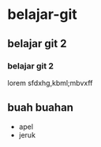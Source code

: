 # belajar-git
## belajar git 2
### belajar git 2
lorem sfdxhg,kbml;mbvxff
## buah buahan
- apel
- jeruk
